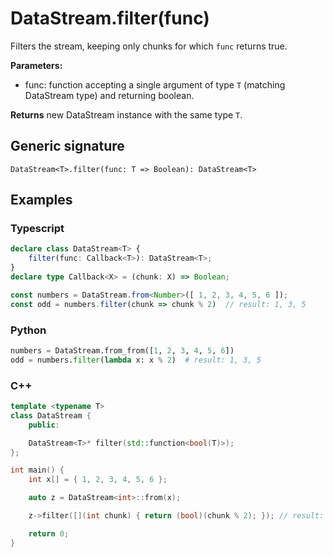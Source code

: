 # DataStream.filter(func)

Filters the stream, keeping only chunks for which `func` returns true.

**Parameters:**
- func: function accepting a single argument of type `T` (matching DataStream
  type) and returning boolean.

**Returns** new DataStream instance with the same type `T`.

## Generic signature

```
DataStream<T>.filter(func: T => Boolean): DataStream<T>
```

## Examples

### Typescript

```ts
declare class DataStream<T> {
    filter(func: Callback<T>): DataStream<T>;
}
declare type Callback<X> = (chunk: X) => Boolean;

const numbers = DataStream.from<Number>([ 1, 2, 3, 4, 5, 6 ]);
const odd = numbers.filter(chunk => chunk % 2)  // result: 1, 3, 5
```

### Python

```python
numbers = DataStream.from_from([1, 2, 3, 4, 5, 6])
odd = numbers.filter(lambda x: x % 2)  # result: 1, 3, 5
```
### C++

```c++
template <typename T>
class DataStream {
    public:

    DataStream<T>* filter(std::function<bool(T)>);
};

int main() {
    int x[] = { 1, 2, 3, 4, 5, 6 };

    auto z = DataStream<int>::from(x);

    z->filter([](int chunk) { return (bool)(chunk % 2); }); // result: 1, 3, 5

    return 0;
}
```
